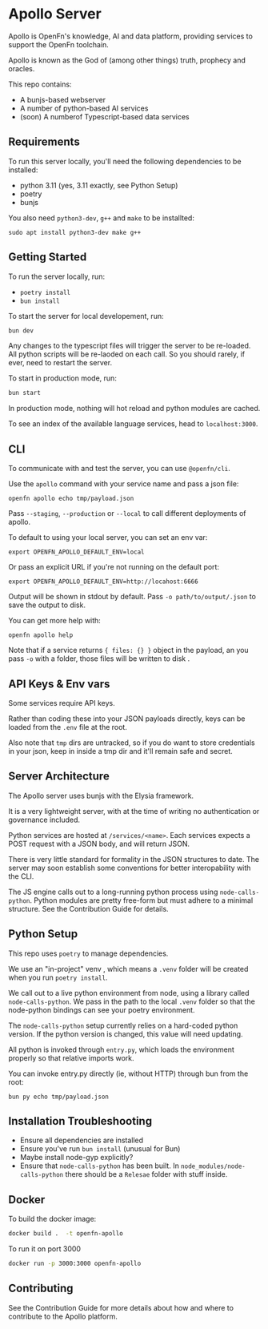 # Apollo Server

Apollo is OpenFn's knowledge, AI and data platform, providing services to
support the OpenFn toolchain.

Apollo is known as the God of (among other things) truth, prophecy and oracles.

This repo contains:

- A bunjs-based webserver
- A number of python-based AI services
- (soon) A numberof Typescript-based data services

## Requirements

To run this server locally, you'll need the following dependencies to be
installed:

- python 3.11 (yes, 3.11 exactly, see Python Setup)
- poetry
- bunjs

You also need `python3-dev`, `g++` and `make` to be installted:

```
sudo apt install python3-dev make g++
```

## Getting Started

To run the server locally, run:

- `poetry install`
- `bun install`

To start the server for local developement, run:

```bash
bun dev
```

Any changes to the typescript files will trigger the server to be re-loaded. All
python scripts will be re-laoded on each call. So you should rarely, if ever,
need to restart the server.

To start in production mode, run:

```bash
bun start
```

In production mode, nothing will hot reload and python modules are cached.

To see an index of the available language services, head to `localhost:3000`.

## CLI

To communicate with and test the server, you can use `@openfn/cli`.

Use the `apollo` command with your service name and pass a json file:

```
openfn apollo echo tmp/payload.json
```

Pass `--staging`, `--production` or `--local` to call different deployments of
apollo.

To default to using your local server, you can set an env var:

```
export OPENFN_APOLLO_DEFAULT_ENV=local
```

Or pass an explicit URL if you're not running on the default port:

```
export OPENFN_APOLLO_DEFAULT_ENV=http://locahost:6666
```

Output will be shown in stdout by default. Pass `-o path/to/output/.json` to
save the output to disk.

You can get more help with:

```
openfn apollo help
```

Note that if a service returns `{ files: {} }` object in the payload, an you
pass `-o` with a folder, those files will be written to disk .

## API Keys & Env vars

Some services require API keys.

Rather than coding these into your JSON payloads directly, keys can be loaded
from the `.env` file at the root.

Also note that `tmp` dirs are untracked, so if you do want to store credentials
in your json, keep in inside a tmp dir and it'll remain safe and secret.

## Server Architecture

The Apollo server uses bunjs with the Elysia framework.

It is a very lightweight server, with at the time of writing no authentication
or governance included.

Python services are hosted at `/services/<name>`. Each services expects a POST
request with a JSON body, and will return JSON.

There is very little standard for formality in the JSON structures to date. The
server may soon establish some conventions for better interopability with the
CLI.

The JS engine calls out to a long-running python process using
`node-calls-python`. Python modules are pretty free-form but must adhere to a
minimal structure. See the Contribution Guide for details.

## Python Setup

This repo uses `poetry` to manage dependencies.

We use an "in-project" venv , which means a `.venv` folder will be created when
you run `poetry install`.

We call out to a live python environment from node, using a library called
`node-calls-python`. We pass in the path to the local `.venv` folder so that the
node-python bindings can see your poetry environment.

The `node-calls-python` setup currently relies on a hard-coded python version.
If the python version is changed, this value will need updating.

All python is invoked through `entry.py`, which loads the environment properly
so that relative imports work.

You can invoke entry.py directly (ie, without HTTP) through bun from the root:

```
bun py echo tmp/payload.json
```

## Installation Troubleshooting

- Ensure all dependencies are installed
- Ensure you've run `bun install` (unusual for Bun)
- Maybe install node-gyp explicitly?
- Ensure that `node-calls-python` has been built. In
  `node_modules/node-calls-python` there should be a `Relesae` folder with stuff
  inside.

## Docker

To build the docker image:

```bash
docker build .  -t openfn-apollo
```

To run it on port 3000

```bash
docker run -p 3000:3000 openfn-apollo
```

## Contributing

See the Contribution Guide for more details about how and where to contribute to
the Apollo platform.

